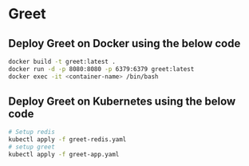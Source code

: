 # Greet

## Deploy Greet on Docker using the below code

```sh
docker build -t greet:latest .
docker run -d -p 8080:8080 -p 6379:6379 greet:latest
docker exec -it <container-name> /bin/bash
```

## Deploy Greet on Kubernetes using the below code

```sh
# Setup redis
kubectl apply -f greet-redis.yaml
# setup greet
kubectl apply -f greet-app.yaml
```


